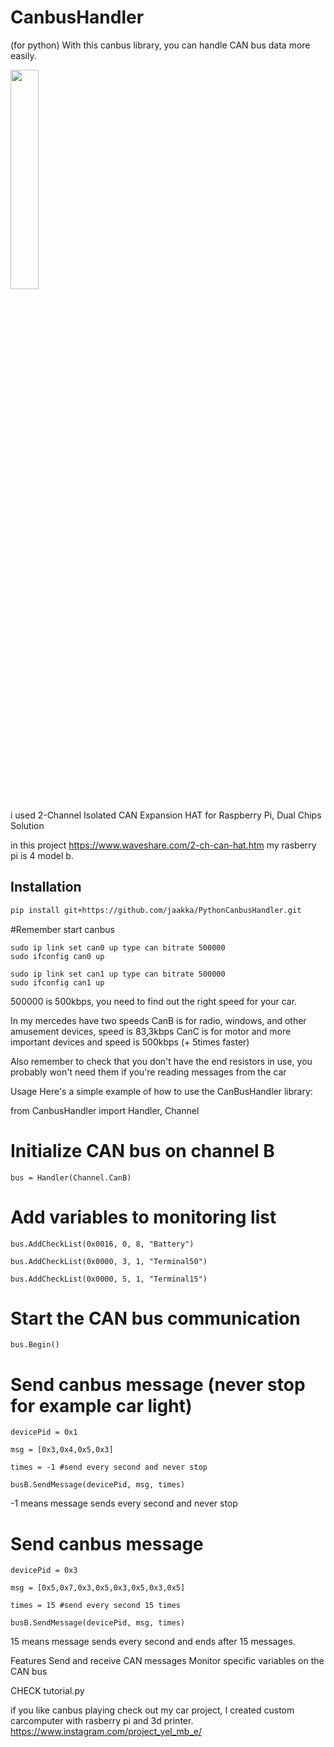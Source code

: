 # CanbusHandler
(for python)
With this canbus library, you can handle CAN bus data more easily.

<img src="https://github.com/user-attachments/assets/7e15bb34-002b-4576-933a-595057a284bc" width=30% >

i used 2-Channel Isolated CAN Expansion HAT for Raspberry Pi, Dual Chips Solution

in this project https://www.waveshare.com/2-ch-can-hat.htm
my rasberry pi is 4 model b.


## Installation

```bash
pip install git+https://github.com/jaakka/PythonCanbusHandler.git

```
#Remember start canbus
```
sudo ip link set can0 up type can bitrate 500000
sudo ifconfig can0 up

sudo ip link set can1 up type can bitrate 500000
sudo ifconfig can1 up

```
500000 is 500kbps, you need to find out the right speed for your car.

In my mercedes have two speeds
CanB is for radio, windows, and other amusement devices, speed is 83,3kbps
CanC is for motor and more important devices and speed is 500kbps (+ 5times faster)

Also remember to check that you don't have the end resistors in use, you probably won't need them if you're reading messages from the car

Usage
Here's a simple example of how to use the CanBusHandler library:

from CanbusHandler import Handler, Channel

# Initialize CAN bus on channel B
```
bus = Handler(Channel.CanB)
```
# Add variables to monitoring list
```
bus.AddCheckList(0x0016, 0, 8, "Battery")

bus.AddCheckList(0x0000, 3, 1, "Terminal50")

bus.AddCheckList(0x0000, 5, 1, "Terminal15")
```
# Start the CAN bus communication
```
bus.Begin()
```

# Send canbus message (never stop for example car light)
```
devicePid = 0x1

msg = [0x3,0x4,0x5,0x3]

times = -1 #send every second and never stop

busB.SendMessage(devicePid, msg, times) 
```
-1 means message sends every second and never stop

# Send canbus message
```
devicePid = 0x3

msg = [0x5,0x7,0x3,0x5,0x3,0x5,0x3,0x5]

times = 15 #send every second 15 times

busB.SendMessage(devicePid, msg, times) 
```
15 means message sends every second and ends after 15 messages.


Features
Send and receive CAN messages
Monitor specific variables on the CAN bus

CHECK tutorial.py

if you like canbus playing check out my car project,
I created custom carcomputer with rasberry pi and 3d printer.
https://www.instagram.com/project_yel_mb_e/